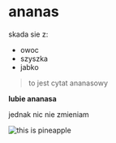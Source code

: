 # ananas

skada sie z:
- owoc
- szyszka
- jabko
> to jest cytat ananasowy

**lubie ananasa**

jednak nic nie zmieniam

![this is pineapple](https://thumbs.dreamstime.com/b/ananasy-55526274.jpg)
